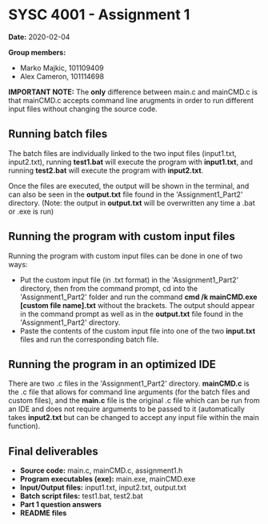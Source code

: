# SYSC 4001 - Assignment 1

**Date:** 2020-02-04

**Group members:**
- Marko Majkic, 101109409  
- Alex Cameron, 101114698

**IMPORTANT NOTE:** The **only** difference between main.c and mainCMD.c is that mainCMD.c accepts command line arugments in order to run different input files without changing the source code.

## Running batch files

The batch files are individually linked to the two input files (input1.txt, input2.txt), running **test1.bat** will execute the program with **input1.txt**, and running **test2.bat** will execute the program with **input2.txt**. 

Once the files are executed, the output will be shown in the terminal, and can also be seen in the **output.txt** file found in the 'Assignment1_Part2' directory. (Note: the output in **output.txt** will be overwritten any time a .bat or .exe is run)

## Running the program with custom input files

Running the program with custom input files can be done in one of two ways:

-   Put the custom input file (in .txt format) in the 'Assignment1_Part2' directory, then from the command prompt, cd into the 'Assignment1_Part2' folder and run the command **cmd /k mainCMD.exe [custom file name].txt** without the brackets. The output should appear in the command prompt as well as in the **output.txt** file found in the 'Assignment1_Part2' directory.
-   Paste the contents of the custom input file into one of the two **input.txt** files and run the corresponding batch file.

## Running the program in an optimized IDE

There are two .c files in the 'Assignment1_Part2' directory. **mainCMD.c** is the .c file that allows for command line arguments (for the batch files and custom files), and the **main.c** file is the original .c file which can be run from an IDE and does not require arguments to be passed to it (automatically takes **input2.txt** but can be changed to accept any input file within the main function).

## Final deliverables
- **Source code:** main.c, mainCMD.c, assignment1.h
- **Program executables (exe):** main.exe, mainCMD.exe
- **Input/Output files:** input1.txt, input2.txt, output.txt
- **Batch script files:** test1.bat, test2.bat 
- **Part 1 question answers**
- **README files**
